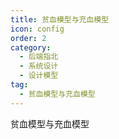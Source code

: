 ```yaml
---
title: 贫血模型与充血模型
icon: config
order: 2
category:
  - 后端指北
  - 系统设计
  - 设计模型
tag:
  - 贫血模型与充血模型
---
```


贫血模型与充血模型


